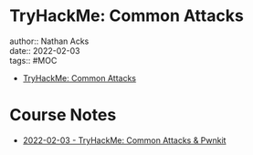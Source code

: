 # TryHackMe: Common Attacks

author:: Nathan Acks  
date:: 2022-02-03  
tags:: #MOC

* [TryHackMe: Common Attacks](https://tryhackme.com/room/commonattacks)

# Course Notes

* [2022-02-03 - TryHackMe: Common Attacks & Pwnkit](../log/2022-02-03-tryhackme-common-attacks-and-pwnkit.md)

